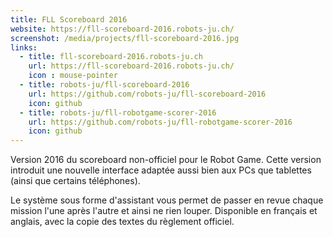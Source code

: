 ```yaml
---
title: FLL Scoreboard 2016
website: https://fll-scoreboard-2016.robots-ju.ch/
screenshot: /media/projects/fll-scoreboard-2016.jpg
links:
  - title: fll-scoreboard-2016.robots-ju.ch
    url: https://fll-scoreboard-2016.robots-ju.ch/
    icon : mouse-pointer
  - title: robots-ju/fll-scoreboard-2016
    url: https://github.com/robots-ju/fll-scoreboard-2016
    icon: github
  - title: robots-ju/fll-robotgame-scorer-2016
    url: https://github.com/robots-ju/fll-robotgame-scorer-2016
    icon: github
---
```


Version 2016 du scoreboard non-officiel pour le Robot Game.
Cette version introduit une nouvelle interface adaptée aussi bien aux PCs que tablettes (ainsi que certains téléphones).

Le système sous forme d'assistant vous permet de passer en revue chaque mission l'une après l'autre et ainsi ne rien louper.
Disponible en français et anglais, avec la copie des textes du règlement officiel.

